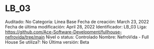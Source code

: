 # LB_03

Auditado: No
Categoría: Línea Base
Fecha de creación: March 23, 2022
Fecha de última modificación: April 28, 2022
Identificador: LB_03
Liga: https://github.com/Ace-Software-Development/fullhouse-nefrovida/tree/main
Nivel o status: Controlado
Nombre: NefroVida - Full House
Se utiliza?: No
Última versión: Beta